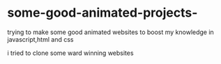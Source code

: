 ﻿# some-good-animated-projects-
 <p>
   trying to make some good animated websites to boost my knowledge in javascript,html and css
 </p>
<p>
  i tried to clone some ward winning websites
</p>
